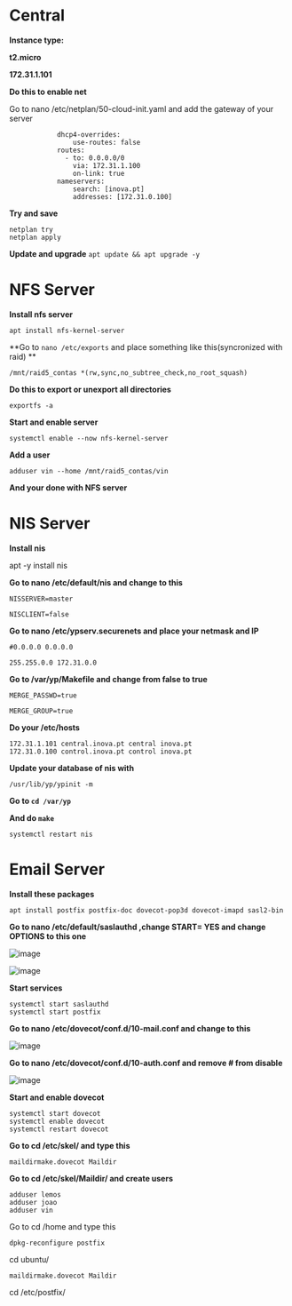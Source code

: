 # Central

**Instance type:**

**t2.micro**

**172.31.1.101**

**Do this to enable net**

Go to nano /etc/netplan/50-cloud-init.yaml and add the gateway of your server
```
            dhcp4-overrides:
                use-routes: false
            routes:
              - to: 0.0.0.0/0
                via: 172.31.1.100
                on-link: true
            nameservers:
                search: [inova.pt]
                addresses: [172.31.0.100]
```
**Try and save**
```
netplan try
netplan apply
```
**Update and upgrade**
`apt update && apt upgrade -y`

# NFS Server

**Install nfs server**

`apt install nfs-kernel-server`

**Go to `nano /etc/exports` and place something like this(syncronized with raid) **

`/mnt/raid5_contas *(rw,sync,no_subtree_check,no_root_squash)`

**Do this to export or unexport all directories**

`exportfs -a`

**Start and enable server**

`systemctl enable --now nfs-kernel-server`

**Add a user**

`adduser vin --home /mnt/raid5_contas/vin`

**And your done with NFS server**

# NIS Server

**Install nis**

apt -y install nis

**Go to nano /etc/default/nis and change to this**
```
NISSERVER=master

NISCLIENT=false
```
**Go to nano /etc/ypserv.securenets and place your netmask and IP**
```
#0.0.0.0 0.0.0.0

255.255.0.0 172.31.0.0
```
**Go to /var/yp/Makefile and change from false to true**
```
MERGE_PASSWD=true

MERGE_GROUP=true
```
**Do your /etc/hosts**
```
172.31.1.101 central.inova.pt central inova.pt
172.31.0.100 control.inova.pt control inova.pt
```
**Update your database of nis with**

`/usr/lib/yp/ypinit -m`

**Go to `cd /var/yp`**

**And do `make`**

`systemctl restart nis`

# Email Server

**Install these packages**

`apt install postfix postfix-doc dovecot-pop3d dovecot-imapd sasl2-bin`

**Go to nano /etc/default/saslauthd ,change START= YES and change OPTIONS to this one**

![image](https://user-images.githubusercontent.com/98783977/154155060-6ec433ba-548c-4493-8a8a-7b194b730598.png)

![image](https://user-images.githubusercontent.com/98783977/154155172-4f21641c-3f1f-469f-b79c-bff8597963d3.png)

**Start services**
```
systemctl start saslauthd
systemctl start postfix
```
**Go to nano /etc/dovecot/conf.d/10-mail.conf and change to this**

![image](https://user-images.githubusercontent.com/98783977/154155438-00917ca2-10ee-4273-9d08-5f09cc0ac49a.png)

**Go to nano /etc/dovecot/conf.d/10-auth.conf and remove # from disable**

![image](https://user-images.githubusercontent.com/98783977/154155638-32afd5a2-0a93-4dbf-a7e6-b31374f2ae85.png)

**Start and enable dovecot**
```
systemctl start dovecot
systemctl enable dovecot
systemctl restart dovecot
```
**Go to cd /etc/skel/ and type this**

`maildirmake.dovecot Maildir`

**Go to cd /etc/skel/Maildir/ and create users**
```
adduser lemos
adduser joao
adduser vin
```
Go to cd /home and type this

`dpkg-reconfigure postfix`

cd ubuntu/

`maildirmake.dovecot Maildir`

cd /etc/postfix/

